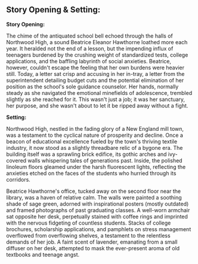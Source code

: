 ## Story Opening & Setting:

**Story Opening:**

The chime of the antiquated school bell echoed through the halls of Northwood High, a sound Beatrice Eleanor Hawthorne loathed more each year. It heralded not the end of a lesson, but the impending influx of teenagers burdened by the crushing weight of standardized tests, college applications, and the baffling labyrinth of social anxieties. Beatrice, however, couldn't escape the feeling that her own burdens were heavier still. Today, a letter sat crisp and accusing in her in-tray, a letter from the superintendent detailing budget cuts and the potential elimination of her position as the school's sole guidance counselor. Her hands, normally steady as she navigated the emotional minefields of adolescence, trembled slightly as she reached for it. This wasn't just a job; it was her sanctuary, her purpose, and she wasn't about to let it be ripped away without a fight.

**Setting:**

Northwood High, nestled in the fading glory of a New England mill town, was a testament to the cyclical nature of prosperity and decline. Once a beacon of educational excellence fueled by the town's thriving textile industry, it now stood as a slightly threadbare relic of a bygone era. The building itself was a sprawling brick edifice, its gothic arches and ivy-covered walls whispering tales of generations past. Inside, the polished linoleum floors gleamed under the harsh fluorescent lights, reflecting the anxieties etched on the faces of the students who hurried through its corridors.

Beatrice Hawthorne's office, tucked away on the second floor near the library, was a haven of relative calm. The walls were painted a soothing shade of sage green, adorned with inspirational posters (mostly outdated) and framed photographs of past graduating classes. A well-worn armchair sat opposite her desk, perpetually stained with coffee rings and imprinted with the nervous fidgeting of countless students. Stacks of college brochures, scholarship applications, and pamphlets on stress management overflowed from overflowing shelves, a testament to the relentless demands of her job. A faint scent of lavender, emanating from a small diffuser on her desk, attempted to mask the ever-present aroma of old textbooks and teenage angst.
